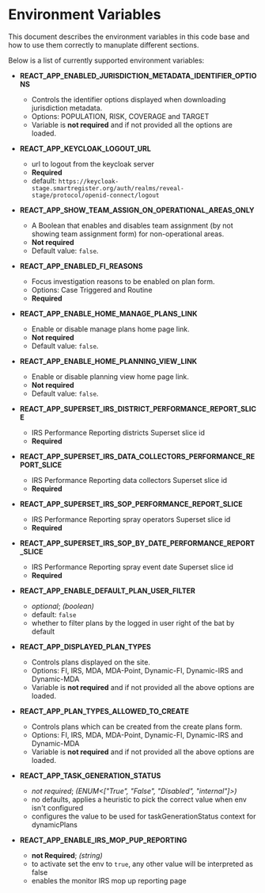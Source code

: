 # Environment Variables

This document describes the environment variables in this code base and how to use them correctly to manuplate different sections.

Below is a list of currently supported environment variables:

* **REACT_APP_ENABLED_JURISDICTION_METADATA_IDENTIFIER_OPTIONS**

   - Controls the identifier options displayed when downloading jurisdiction metadata.
   - Options: POPULATION, RISK, COVERAGE and TARGET
   - Variable is **not required** and if not provided all the options are loaded.

* **REACT_APP_KEYCLOAK_LOGOUT_URL**

   - url to logout from the keycloak server
   - **Required**
   - default: `https://keycloak-stage.smartregister.org/auth/realms/reveal-stage/protocol/openid-connect/logout`

* **REACT_APP_SHOW_TEAM_ASSIGN_ON_OPERATIONAL_AREAS_ONLY**

   - A Boolean that enables and disables team assignment (by not showing team assignment form) for non-operational areas.
   - **Not required**
   - Default value: `false`.

* **REACT_APP_ENABLED_FI_REASONS**

   - Focus investigation reasons to be enabled on plan form.
   - Options: Case Triggered and Routine
   - **Required**

* **REACT_APP_ENABLE_HOME_MANAGE_PLANS_LINK**

   - Enable or disable manage plans home page link.
   - **Not required**
   - Default value: `false`.

* **REACT_APP_ENABLE_HOME_PLANNING_VIEW_LINK**

   - Enable or disable planning view home page link.
   - **Not required**
   - Default value: `false`.

* **REACT_APP_SUPERSET_IRS_DISTRICT_PERFORMANCE_REPORT_SLICE**

   - IRS Performance Reporting districts Superset slice id
   - **Required**

* **REACT_APP_SUPERSET_IRS_DATA_COLLECTORS_PERFORMANCE_REPORT_SLICE**

   - IRS Performance Reporting data collectors Superset slice id
   - **Required**

* **REACT_APP_SUPERSET_IRS_SOP_PERFORMANCE_REPORT_SLICE**

   - IRS Performance Reporting spray operators Superset slice id
   - **Required**

* **REACT_APP_SUPERSET_IRS_SOP_BY_DATE_PERFORMANCE_REPORT_SLICE**

    - IRS Performance Reporting spray event date Superset slice id
    - **Required**

* **REACT_APP_ENABLE_DEFAULT_PLAN_USER_FILTER**

    - _optional_; _(boolean)_
    - default: `false`
    - whether to filter plans by the logged in user right of the bat by default

* **REACT_APP_DISPLAYED_PLAN_TYPES**

    - Controls plans displayed on the site.
    - Options: FI, IRS, MDA, MDA-Point, Dynamic-FI, Dynamic-IRS and Dynamic-MDA
    - Variable is **not required** and if not provided all the above options are loaded.

* **REACT_APP_PLAN_TYPES_ALLOWED_TO_CREATE**

    - Controls plans which can be created from the create plans form.
    - Options: FI, IRS, MDA, MDA-Point, Dynamic-FI, Dynamic-IRS and Dynamic-MDA
    - Variable is **not required** and if not provided all the above options are loaded.

* **REACT_APP_TASK_GENERATION_STATUS**

   - _not required_; _(ENUM<["True", "False", "Disabled", "internal"]>)_
   - no defaults, applies a heuristic to pick the correct value when env isn't configured
   - configures the value to be used for taskGenerationStatus context for dynamicPlans

* **REACT_APP_ENABLE_IRS_MOP_PUP_REPORTING**

  - **not Required**; _(string)_
  - to activate set the env to `true`, any other value will be interpreted as false
  - enables the monitor IRS mop up reporting page
